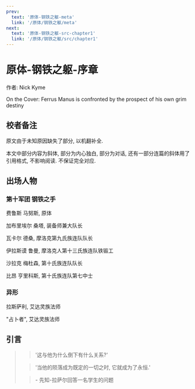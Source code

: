 ```yaml
---
prev:
  text: '原体-钢铁之躯-meta'
  link: '/原体/钢铁之躯/meta'
next:
  text: '原体-钢铁之躯-src-chapter1'
  link: '/原体/钢铁之躯/src/chapter1'
---
```


# 原体-钢铁之躯-序章

作者: Nick Kyme

On the Cover: Ferrus Manus is confronted by the prospect of his own grim destiny

## 校者备注

原文由于未知原因缺失了部分, 以机翻补全.

本文中部分内容为斜体, 部分为内心独白, 部分为对话, 还有一部分连篇的斜体用了引用格式, 不影响阅读. 不保证完全对应.

## 出场人物

### 第十军团 钢铁之手

费鲁斯 马努斯, 原体

加布里埃尔 桑塔, 装备师兼大队长

瓦卡尔 德桑, 摩洛克第九氏族连队队长

伊拉斯谟 鲁曼, 摩洛克人第十三氏族连队铁锻工

沙拉克 梅杜森, 第十氏族连队队长

比昂 亨里科斯, 第十氏族连队第七中士

### 异形

拉斯萨利, 艾达灵族法师

"占卜者", 艾达灵族法师

## 引言

> > '这与他为什么倒下有什么关系?'
>
> > '当他的陨落成为既定的一切之时, 它就成为了永恒.'
>
> > - 先知-拉萨尔回答一名学生的问题
